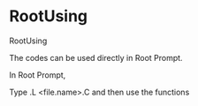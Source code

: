 # RootUsing
RootUsing

The codes can be used directly in Root Prompt.

In Root Prompt,

Type .L <file.name>.C and then use the functions
